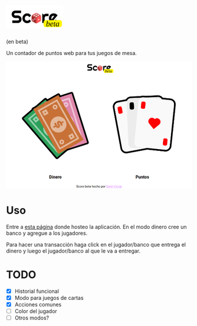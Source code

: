 # <img src="res/score.svg" height="64" />

(en beta)

Un contador de puntos web para tus juegos de mesa.

![screenshot](res/screenshot.png)

# Uso

Entre a [esta página](https://score.scez.ar) donde hosteo la aplicación. En el modo dinero cree un banco y agregue a los jugadores.

Para hacer una transacción haga click en el jugador/banco que entrega el dinero y luego el jugador/banco al que le va a entregar.

# TODO

- [x] Historial funcional
- [x] Modo para juegos de cartas
- [x] Acciones comunes
- [ ] Color del jugador
- [ ] Otros modos?
